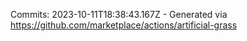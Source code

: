 Commits: 2023-10-11T18:38:43.167Z - Generated via https://github.com/marketplace/actions/artificial-grass
<br>
